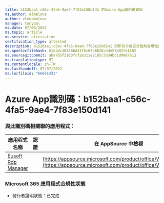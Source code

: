 ```yaml
---
title: b152baa1-c56c-4fa5-9ae4-7f83e150d141 的Azure App識別碼資訊
ms.author: elmalova
author: elenamalova
manager: tonybal
ms.date: 07/06/2022
ms.topic: article
ms.service: attestation
certification_type: attested
description: b152baa1-c56c-4fa5-9ae4-7f83e150d141 的所有可用安全性與合規性資訊。
ms.openlocfilehash: 61dadc381486d41f6c67b6028cdde57b92fe1182
ms.sourcegitcommit: ab9765f2163fcf2e311e2185c5dd4bd1d9687612
ms.translationtype: MT
ms.contentlocale: zh-TW
ms.lasthandoff: 07/07/2022
ms.locfileid: "66661433"
---
```

# <a name="azure-app-id-b152baa1-c56c-4fa5-9ae4-7f83e150d141"></a>Azure App識別碼：b152baa1-c56c-4fa5-9ae4-7f83e150d141


### <a name="apps-associated-with-this-id"></a>與此識別碼相關聯的應用程式：
| **應用程式名稱** | **認證** | **在 AppSource 中檢視** |
|--------------|---------------|-----------------------|
| [Eusoft Rdp Manager](../forward/WA200004321.md) |  | [https://appsource.microsoft.com/product/office/WA200004321](https://appsource.microsoft.com/product/office/WA200004321) |

### <a name="microsoft-365-app-compliance-status"></a>Microsoft 365 應用程式合規性狀態
- 發行者證明狀態：已完成
